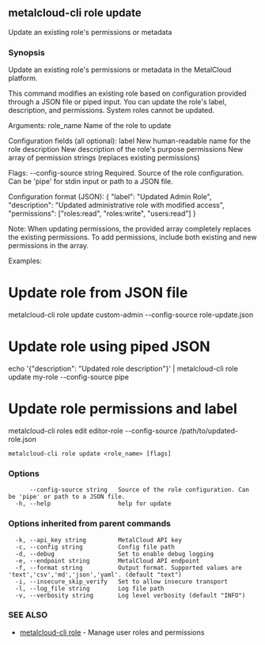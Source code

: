 ## metalcloud-cli role update

Update an existing role's permissions or metadata

### Synopsis

Update an existing role's permissions or metadata in the MetalCloud platform.

This command modifies an existing role based on configuration provided through a JSON file
or piped input. You can update the role's label, description, and permissions.
System roles cannot be updated.

Arguments:
  role_name    Name of the role to update

Configuration fields (all optional):
  label         New human-readable name for the role
  description   New description of the role's purpose
  permissions   New array of permission strings (replaces existing permissions)

Flags:
  --config-source string   Required. Source of the role configuration.
                          Can be 'pipe' for stdin input or path to a JSON file.

Configuration format (JSON):
{
  "label": "Updated Admin Role",
  "description": "Updated administrative role with modified access",
  "permissions": ["roles:read", "roles:write", "users:read"]
}

Note: When updating permissions, the provided array completely replaces the existing
permissions. To add permissions, include both existing and new permissions in the array.

Examples:
  # Update role from JSON file
  metalcloud-cli role update custom-admin --config-source role-update.json

  # Update role using piped JSON
  echo '{"description": "Updated role description"}' | metalcloud-cli role update my-role --config-source pipe

  # Update role permissions and label
  metalcloud-cli roles edit editor-role --config-source /path/to/updated-role.json

```
metalcloud-cli role update <role_name> [flags]
```

### Options

```
      --config-source string   Source of the role configuration. Can be 'pipe' or path to a JSON file.
  -h, --help                   help for update
```

### Options inherited from parent commands

```
  -k, --api_key string         MetalCloud API key
  -c, --config string          Config file path
  -d, --debug                  Set to enable debug logging
  -e, --endpoint string        MetalCloud API endpoint
  -f, --format string          Output format. Supported values are 'text','csv','md','json','yaml'. (default "text")
  -i, --insecure_skip_verify   Set to allow insecure transport
  -l, --log_file string        Log file path
  -v, --verbosity string       Log level verbosity (default "INFO")
```

### SEE ALSO

* [metalcloud-cli role](metalcloud-cli_role.md)	 - Manage user roles and permissions

